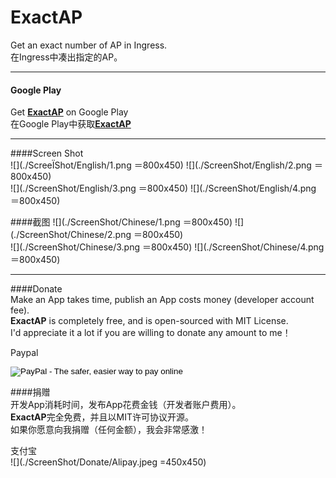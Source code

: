 # ExactAP  
  
Get an exact number of AP in Ingress.  
在Ingress中凑出指定的AP。
  
----
  
#### Google Play  
Get [**ExactAP**](https://play.google.com/store/apps/details?id=com.m39.exactap) on Google Play  
在Google Play中获取[**ExactAP**](https://play.google.com/store/apps/details?id=com.m39.exactap)  
  
----
  
####Screen Shot  
![](./ScreeÏShot/English/1.png ＝800x450)  ![](./ScreenShot/English/2.png ＝800x450)  
![](./ScreenShot/English/3.png ＝800x450)  ![](./ScreenShot/English/4.png ＝800x450)  

####截图
![](./ScreenShot/Chinese/1.png ＝800x450)  ![](./ScreenShot/Chinese/2.png ＝800x450)  
![](./ScreenShot/Chinese/3.png ＝800x450)  ![](./ScreenShot/Chinese/4.png ＝800x450)  
  
----
  
####Donate  
Make an App takes time, publish an App costs money (developer account fee).  
**ExactAP** is completely free, and is open-sourced with MIT License.  
I'd appreciate it a lot if you are willing to donate any amount to me！  
  
Paypal  
<form action="https://www.paypal.com/cgi-bin/webscr" method="post" target="_top">
<input type="hidden" name="cmd" value="_xclick">
<input type="hidden" name="business" value="550111434@qq.com">
<input type="hidden" name="item_name" value="[Support 39M]39M appreciate your donation!">
<input type="hidden" name="amount" value="">
<input type="hidden" name="currency_code" value="USD">
<input type="image" src="https://www.paypal.com/en_US/i/btn/btn_donate_LG.gif" border="0"  style="border:0px;background:none;" name="submit" alt="PayPal - The safer, easier way to pay online">
</form>
  
####捐赠  
开发App消耗时间，发布App花费金钱（开发者账户费用）。  
**ExactAP**完全免费，并且以MIT许可协议开源。  
如果你愿意向我捐赠（任何金额），我会非常感激！  
  
支付宝  
![](./ScreenShot/Donate/Alipay.jpeg =450x450)  
